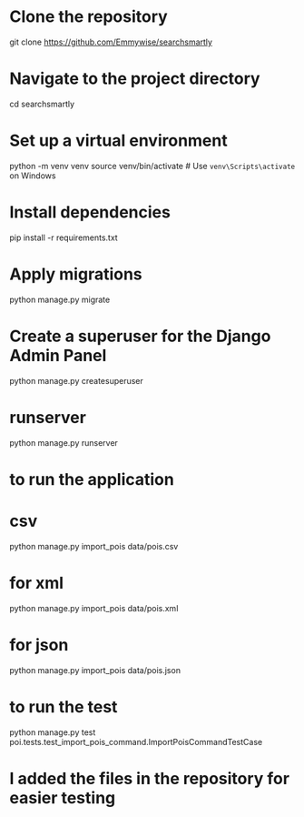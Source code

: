 # Clone the repository
git clone https://github.com/Emmywise/searchsmartly

# Navigate to the project directory
cd searchsmartly

# Set up a virtual environment
python -m venv venv
source venv/bin/activate  # Use `venv\Scripts\activate` on Windows

# Install dependencies
pip install -r requirements.txt

# Apply migrations
python manage.py migrate

# Create a superuser for the Django Admin Panel
python manage.py createsuperuser

# runserver
python manage.py runserver

# to run the application
# csv
python manage.py import_pois data/pois.csv

# for xml
python manage.py import_pois data/pois.xml

# for json
python manage.py import_pois data/pois.json

# to run the test
python manage.py test poi.tests.test_import_pois_command.ImportPoisCommandTestCase

# I added the files in the repository for easier testing
